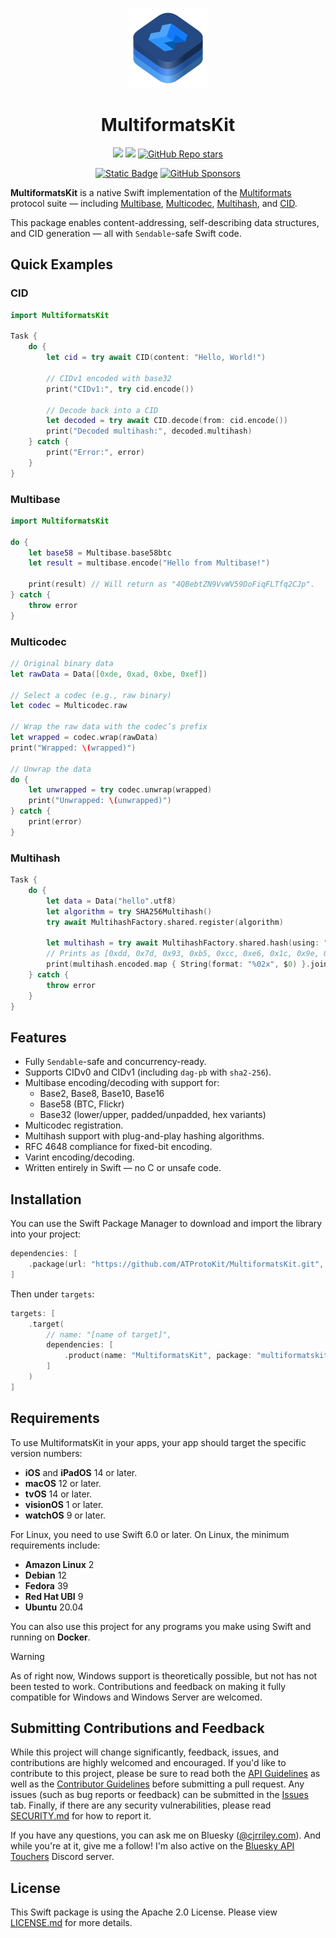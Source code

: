 <p align="center">
  <img src="https://github.com/ATProtoKit/MultiformatsKit/blob/main/Sources/MultiformatsKit/MultiformatsKit.docc/Resources/multiformatskit_icon.png" height="128" alt="A icon for MultiformatsKit, which contains three stacks of rounded rectangles in an isometric top view. At the top stack, the Multiformats logo is displayed. The three stacks are in various shades of blue.">
</p>

<h1 align="center">MultiformatsKit</h1>

<div align="center">

[![](https://img.shields.io/endpoint?url=https%3A%2F%2Fswiftpackageindex.com%2Fapi%2Fpackages%2FATProtoKit%2FMultiformatsKit%2Fbadge%3Ftype%3Dswift-versions)](https://swiftpackageindex.com/ATProtoKit/MultiformatsKit)
[![](https://img.shields.io/endpoint?url=https%3A%2F%2Fswiftpackageindex.com%2Fapi%2Fpackages%2FATProtoKit%2FMultiformatsKit%2Fbadge%3Ftype%3Dplatforms)](https://swiftpackageindex.com/ATProtoKit/MultiformatsKit)
[![GitHub Repo stars](https://img.shields.io/github/stars/ATProtoKit/MultiformatsKit?style=flat&logo=github)](https://github.com/ATProtoKit/MultiformatsKit)

</div>
<div align="center">

[![Static Badge](https://img.shields.io/badge/Follow-%40cjrriley.ca-0073fa?style=flat&logo=bluesky&labelColor=%23151e27&link=https%3A%2F%2Fbsky.app%2Fprofile%2Fcjrriley.ca)](https://bsky.app/profile/cjrriley.ca)
[![GitHub Sponsors](https://img.shields.io/github/sponsors/masterj93?color=%23cb5f96&link=https%3A%2F%2Fgithub.com%2Fsponsors%2FMasterJ93)](https://github.com/sponsors/MasterJ93)

</div>

**MultiformatsKit** is a native Swift implementation of the [Multiformats](https://multiformats.io) protocol suite — including [Multibase](https://github.com/multiformats/multibase), [Multicodec](https://github.com/multiformats/multicodec), [Multihash](https://github.com/multiformats/multihash), and [CID](https://github.com/multiformats/cid).

This package enables content-addressing, self-describing data structures, and CID generation — all with `Sendable`-safe Swift code.

## Quick Examples

### CID
```swift
import MultiformatsKit

Task {
    do {
        let cid = try await CID(content: "Hello, World!")

        // CIDv1 encoded with base32
        print("CIDv1:", try cid.encode())

        // Decode back into a CID
        let decoded = try await CID.decode(from: cid.encode())
        print("Decoded multihash:", decoded.multihash)
    } catch {
        print("Error:", error)
    }
}
```

### Multibase
```swift
import MultiformatsKit

do {
    let base58 = Multibase.base58btc
    let result = multibase.encode("Hello from Multibase!")
    
    print(result) // Will return as "4QBebtZN9VvWV59DoFiqFLTfq2CJp".
} catch {
    throw error
}
```

### Multicodec

```swift
// Original binary data
let rawData = Data([0xde, 0xad, 0xbe, 0xef])

// Select a codec (e.g., raw binary)
let codec = Multicodec.raw

// Wrap the raw data with the codec’s prefix
let wrapped = codec.wrap(rawData)
print("Wrapped: \(wrapped)")

// Unwrap the data
do {
    let unwrapped = try codec.unwrap(wrapped)
    print("Unwrapped: \(unwrapped)")
} catch {
    print(error)
}
```

### Multihash

```swift
Task {
    do {
        let data = Data("hello".utf8)
        let algorithm = try SHA256Multihash()
        try await MultihashFactory.shared.register(algorithm)

        let multihash = try await MultihashFactory.shared.hash(using: "sha2-256", data: data)
        // Prints as [0xdd, 0x7d, 0x93, 0xb5, 0xcc, 0xe6, 0x1c, 0x9e, 0xf6, 0x36, 0x5b, 0xf0, 0x9b, 0x41, 0xa8, 0xb0, 0x6f, 0xce, 0x69, 0x9a, 0xf4, 0x58, 0x76, 0xe3, 0x27, 0x0c, 0xb4, 0x65, 0xa1, 0x7a, 0xec, 0xb4]
        print(multihash.encoded.map { String(format: "%02x", $0) }.joined())
    } catch {
        throw error
    }
}
```

## Features

- Fully `Sendable`-safe and concurrency-ready.
- Supports CIDv0 and CIDv1 (including `dag-pb` with `sha2-256`).
- Multibase encoding/decoding with support for:
  - Base2, Base8, Base10, Base16
  - Base58 (BTC, Flickr)
  - Base32 (lower/upper, padded/unpadded, hex variants)
- Multicodec registration.
- Multihash support with plug-and-play hashing algorithms.
- RFC 4648 compliance for fixed-bit encoding.
- Varint encoding/decoding.
- Written entirely in Swift — no C or unsafe code.

## Installation

You can use the Swift Package Manager to download and import the library into your project:
```swift
dependencies: [
    .package(url: "https://github.com/ATProtoKit/MultiformatsKit.git", from: "0.3.0")
]
```

Then under `targets`:
```swift
targets: [
    .target(
        // name: "[name of target]",
        dependencies: [
            .product(name: "MultiformatsKit", package: "multiformatskit")
        ]
    )
]
```

## Requirements
To use MultiformatsKit in your apps, your app should target the specific version numbers:
- **iOS** and **iPadOS** 14 or later.
- **macOS** 12 or later.
- **tvOS** 14 or later.
- **visionOS** 1 or later.
- **watchOS** 9 or later.

For Linux, you need to use Swift 6.0 or later. On Linux, the minimum requirements include:
- **Amazon Linux** 2
- **Debian** 12
- **Fedora** 39
- **Red Hat UBI** 9
- **Ubuntu** 20.04

You can also use this project for any programs you make using Swift and running on **Docker**.

> [!WARNING]
> As of right now, Windows support is theoretically possible, but not has not been tested to work. Contributions and feedback on making it fully compatible for Windows and Windows Server are welcomed.

## Submitting Contributions and Feedback
While this project will change significantly, feedback, issues, and contributions are highly welcomed and encouraged. If you'd like to contribute to this project, please be sure to read both the [API Guidelines](https://github.com/ATProtoKit/MultiformatsKit/blob/main/API_GUIDELINES.md) as well as the [Contributor Guidelines](https://github.com/MasterJ93/ATProtoKit/blob/main/CONTRIBUTING.md) before submitting a pull request. Any issues (such as bug reports or feedback) can be submitted in the [Issues](https://github.com/ATProtoKit/MultiformatsKit/issues) tab. Finally, if there are any security vulnerabilities, please read [SECURITY.md](https://github.com/ATProtoKit/MultiformatsKit/blob/main/SECURITY.md) for how to report it.

If you have any questions, you can ask me on Bluesky ([@cjrriley.com](https://bsky.app/profile/cjrriley.com)). And while you're at it, give me a follow! I'm also active on the [Bluesky API Touchers](https://discord.gg/3srmDsHSZJ) Discord server.

## License
This Swift package is using the Apache 2.0 License. Please view [LICENSE.md](https://github.com/ATProtoKit/MultiformatsKit/blob/main/LICENSE.md) for more details.
